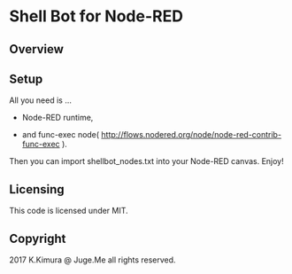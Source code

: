 # Shell Bot for Node-RED

## Overview

## Setup

All you need is ...

- Node-RED runtime,

- and func-exec node( http://flows.nodered.org/node/node-red-contrib-func-exec ).

Then you can import shellbot_nodes.txt into your Node-RED canvas. Enjoy!

## Licensing

This code is licensed under MIT.

## Copyright

2017 K.Kimura @ Juge.Me all rights reserved.



